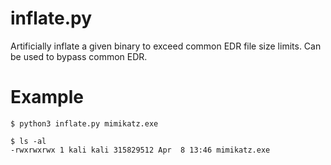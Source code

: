 # inflate.py
Artificially inflate a given binary to exceed common EDR file size limits. Can be used to bypass common EDR.

# Example

```
$ python3 inflate.py mimikatz.exe

$ ls -al
-rwxrwxrwx 1 kali kali 315829512 Apr  8 13:46 mimikatz.exe
```

